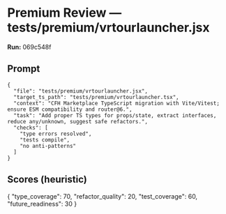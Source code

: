 # Premium Review — tests/premium/vrtourlauncher.jsx

**Run:** 069c548f

## Prompt

```
{
  "file": "tests/premium/vrtourlauncher.jsx",
  "target_ts_path": "tests/premium/vrtourlauncher.tsx",
  "context": "CFH Marketplace TypeScript migration with Vite/Vitest; ensure ESM compatibility and router@6.",
  "task": "Add proper TS types for props/state, extract interfaces, reduce any/unknown, suggest safe refactors.",
  "checks": [
    "type errors resolved",
    "tests compile",
    "no anti-patterns"
  ]
}
```

## Scores (heuristic)

{
  "type_coverage": 70,
  "refactor_quality": 20,
  "test_coverage": 60,
  "future_readiness": 30
}
